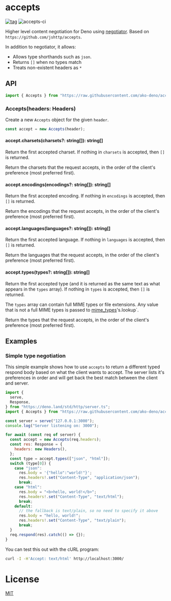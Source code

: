 # accepts

[![tag](https://img.shields.io/github/tag/ako-deno/accepts.svg)](https://github.com/ako-deno/accepts/tags)
![accepts-ci](https://github.com/ako-deno/accepts/workflows/accepts-ci/badge.svg)

Higher level content negotiation for Deno using [negotiator](https://deno.land/x/negotiator). Based on `https://github.com/jshttp/accepts`.

In addition to negotiator, it allows:

- Allows type shorthands such as `json`.
- Returns `[]` when no types match
- Treats non-existent headers as `*`

## API

```js
import { Accepts } from "https://raw.githubusercontent.com/ako-deno/accepts/master/mod.ts";
```

### Accepts(headers: Headers)

Create a new `Accepts` object for the given `header`.

```js
const accept = new Accepts(header);
```

#### accept.charsets(charsets?: string[]): string[]

Return the first accepted charset. If nothing in `charsets` is accepted,
then `[]` is returned.

Return the charsets that the request accepts, in the order of the client's
preference (most preferred first).

#### accept.encodings(encodings?: string[]): string[]

Return the first accepted encoding. If nothing in `encodings` is accepted,
then `[]` is returned.

Return the encodings that the request accepts, in the order of the client's
preference (most preferred first).

#### accept.languages(languages?: string[]): string[]

Return the first accepted language. If nothing in `languages` is accepted,
then `[]` is returned.

Return the languages that the request accepts, in the order of the client's
preference (most preferred first).

#### accept.types(types?: string[]): string[]

Return the first accepted type (and it is returned as the same text as what
appears in the `types` array). If nothing in `types` is accepted, then `[]`
is returned.

The `types` array can contain full MIME types or file extensions. Any value
that is not a full MIME types is passed to [mime_types](https://deno.land/x/media_types)'s.lookup`.

Return the types that the request accepts, in the order of the client's
preference (most preferred first).

## Examples

### Simple type negotiation

This simple example shows how to use `accepts` to return a different typed
respond body based on what the client wants to accept. The server lists it's
preferences in order and will get back the best match between the client and
server.

```js
import {
  serve,
  Response,
} from "https://deno.land/std/http/server.ts";
import { Accepts } from "https://raw.githubusercontent.com/ako-deno/accepts/master/mod.ts";

const server = serve("127.0.0.1:3000");
console.log("Server listening on: 3000");

for await (const req of server) {
  const accept = new Accepts(req.headers);
  const res: Response = {
    headers: new Headers(),
  };
  const type = accept.types(["json", "html"]);
  switch (type[0]) {
    case "json":
      res.body = '{"hello":"world!"}';
      res.headers!.set("Content-Type", "application/json");
      break;
    case "html":
      res.body = "<b>hello, world!</b>";
      res.headers!.set("Content-Type", "text/html");
      break;
    default:
      // the fallback is text/plain, so no need to specify it above
      res.body = "hello, world!";
      res.headers!.set("Content-Type", "text/plain");
      break;
  }
  req.respond(res).catch(() => {});
}
```

You can test this out with the cURL program:
```sh
curl -I -H'Accept: text/html' http://localhost:3000/
```

# License

[MIT](./LICENSE)
